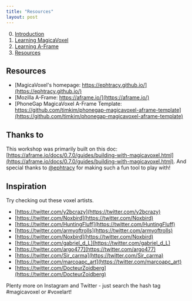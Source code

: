 ```yaml
---
title: "Resources"
layout: post
---
```

0. [Introduction](index.md)
1. [Learning MagicaVoxel](magicavoxel.md)
2. [Learning A-Frame](aframe.md)
3. [Resources](resources.md)

## Resources
* [MagicaVoxel's homepage: https://ephtracy.github.io/](https://ephtracy.github.io/)
* [Mozilla A-Frame: https://aframe.io/](https://aframe.io/)
* [PhoneGap MagicaVoxel A-Frame Template: https://github.com/timkim/phonegap-magicavoxel-aframe-template](https://github.com/timkim/phonegap-magicavoxel-aframe-template)

## Thanks to
This workshop was primarily built on this doc: [https://aframe.io/docs/0.7.0/guides/building-with-magicavoxel.html](https://aframe.io/docs/0.7.0/guides/building-with-magicavoxel.html). And special thanks to [@ephtracy](https://twitter.com/ephtracy) for making such a fun tool to play with!

## Inspiration 
Try checking out these voxel artists. 
* [https://twitter.com/y2bcrazy](https://twitter.com/y2bcrazy)
* [https://twitter.com/Noxbird](https://twitter.com/Noxbird)
* [https://twitter.com/HuntingFluff](https://twitter.com/HuntingFluff)
* [https://twitter.com/armyoftrolls](https://twitter.com/armyoftrolls)
* [https://twitter.com/Noxbird](https://twitter.com/Noxbird)
* [https://twitter.com/gabriel_d_L](https://twitter.com/gabriel_d_L)
* [https://twitter.com/argo477](https://twitter.com/argo477)
* [https://twitter.com/Sir_carma](https://twitter.com/Sir_carma)
* [https://twitter.com/marcoapc_art](https://twitter.com/marcoapc_art)
* [https://twitter.com/DocteurZoidberg](https://twitter.com/DocteurZoidberg)

Plenty more on Instagram and Twitter - just search the hash tag #magicavoxel or #voxelart! 


